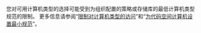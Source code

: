 您对可用计算机类型的选择可能受到为组织配置的策略或存储库的最低计算机类型规范的限制。 更多信息请参阅“[限制对计算机类型的访问](/codespaces/managing-codespaces-for-your-organization/restricting-access-to-machine-types)”和“[为代码空间计算机设置最小规范](/codespaces/setting-up-your-project-for-codespaces/setting-a-minimum-specification-for-codespace-machines)”。